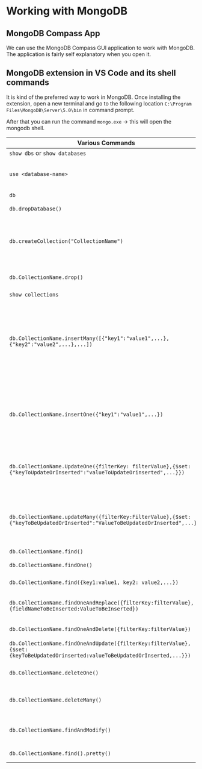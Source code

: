# Working with MongoDB

## MongoDB Compass App

We can use the MongoDB Compass GUI application to work with MongoDB. The application is fairly self explanatory when you open it.

## MongoDB extension in VS Code and its shell commands

It is kind of the preferred way to work in MongoDB. Once installing the extension, open a new terminal and go to the following location `C:\Program Files\MongoDB\Server\5.0\bin` in command prompt.

After that you can run the command `mongo.exe` -> this will open the mongodb shell.

| Various Commands                                                                                                               | Details                                                                                                                                                                                                                                                                                                                                                                                                                                                                                                                                                                                                                                                                                                      |
| ------------------------------------------------------------------------------------------------------------------------------ | ------------------------------------------------------------------------------------------------------------------------------------------------------------------------------------------------------------------------------------------------------------------------------------------------------------------------------------------------------------------------------------------------------------------------------------------------------------------------------------------------------------------------------------------------------------------------------------------------------------------------------------------------------------------------------------------------------------ |
| `show dbs` or `show databases`                                                                                                 | shows all the databases in the server                                                                                                                                                                                                                                                                                                                                                                                                                                                                                                                                                                                                                                                                        |
| `use <database-name>`                                                                                                          | creates a Database with name "\<database-name\>" or if the database already exists, it simply switches to it. However, the newly creates DB will not be visible unless you insert some document inside it. Make sure you see the message **"switched to db \<database-name\>"**                                                                                                                                                                                                                                                                                                                                                                                                                              |
| `db`                                                                                                                           | shows the current database you are using or working space DB                                                                                                                                                                                                                                                                                                                                                                                                                                                                                                                                                                                                                                                 |
| `db.dropDatabase()`                                                                                                            | Here `db` refers to the current database. So this command will drop the current database and return result like `{"ok":1}`                                                                                                                                                                                                                                                                                                                                                                                                                                                                                                                                                                                   |
| `db.createCollection("CollectionName")`                                                                                        | This will create a new collection inside the current `db`. **Note**, This commands also allows the collection names to have space in between. This means, `db.createCollection("Peer Group")` is also valid. But Try to Avoid such a scenarios as drop commands to such collections may give some errors and you will need to drop such collections from GUI.                                                                                                                                                                                                                                                                                                                                                |
| `db.CollectionName.drop()`                                                                                                     | This will drop the collection inside the current `db`. **Note**, the name of the collection is case sensitive. It returns `true` when collection is deleted successfully and `false` when deletion not successful.                                                                                                                                                                                                                                                                                                                                                                                                                                                                                           |
| `show collections`                                                                                                             | This will show the list of collections inside the current `db`                                                                                                                                                                                                                                                                                                                                                                                                                                                                                                                                                                                                                                               |
| `db.CollectionName.insertMany([{"key1":"value1",...},{"key2":"value2",...},...])`                                              | Insert many documents at once in a collection "CollectionName". **Note**, the `insertMany()` will taken an array of elements to be inserted. `db` again points to to the current active DB. Every document that we insert wil have a unique key "\_id", which is unique and 24 characters. It will be similar to primary key in RDBMS. We can change the value of \_id but it is not recommended as MongoDB provides it by itself, so we don't needed to modify it. Examples, `db.Family.insertMany( [{"name": "Mira Kumari"}, {"fname": "Abhay", "mi": "K", "lname": "Singh",},])` -correct, `db.Family.insertMany( {"name": "Mira Kumari"}, {"fname": "Abhay", "mi": "K", "lname": "Singh",},)` -incorrect |
| `db.CollectionName.insertOne({"key1":"value1",...})`                                                                           | Insert only one document in a collection "CollectionName". `db` again points to to the current active DB. Every document that we insert wil have a unique key "\_id", which is unique and 24 characters. It will be similar to primary key in RDBMS. We can change the value of \_id but it is not recommended as MongoDB provides it by itself, so we don't needed to modify it. Examples, `db.Family.insertOne( {"name": "Mira Kumari"})`-correct, `db.Family.insertOne( [{"name": "Mira Kumari"}, {"fname": "Abhay", "mi": "K", "lname": "Singh",},])` - incorrect                                                                                                                                        |
| `db.CollectionName.UpdateOne({filterKey: filterValue},{$set:{"keyToUpdateOrInserted":"valueToUpdateOrinserted",...}})`         | Update one document in the collection. **Note**, the filter is case sensitive. Example: `db.Family.updateOne({ "fname":"Manish"} ,{$set:{ "fname": "Manisha", "lname": "Kumari"}})` - updates the exisitng fields. Example: `db.Family.updateOne({ "fname":"Manisha"} ,{$set:{ "fname": "Manisha", "lname": "Kumari", "age":29}})` - updates and add new field `age` after filter match                                                                                                                                                                                                                                                                                                                      |
| `db.CollectionName.updateMany({filterKey:FilterValue},{$set:{"keyToBeUpdatedOrInserted":"ValueToBeUpdatedOrInserted",...}})`   | Updates multiple documents in one go based on the filter expression. **Note**, that the filter is case sensitive. Updating documents similar to UpdateOne method where it can update the exisiting fields and add new fields if needed. Examples, `db.Family.updateMany( {"name":"Mira Kumari"}, { $set:{"name":"XYZ", "fname":"Mira", "lname":"Kumari"}} )` - Update all the documents where filter is matched with the values supplied.                                                                                                                                                                                                                                                                    |
| `db.CollectionName.find()`                                                                                                     | finds all the documents in the collection                                                                                                                                                                                                                                                                                                                                                                                                                                                                                                                                                                                                                                                                    |
| `db.CollectionName.findOne()`                                                                                                  | finds the first document in the colleciton. It can also have a filter and it finds the first record matching the filter.                                                                                                                                                                                                                                                                                                                                                                                                                                                                                                                                                                                     |
| `db.CollectionName.find({key1:value1, key2: value2,...})`                                                                      | finds the documents which match all the keys mentioned in the filter. think-**AND**                                                                                                                                                                                                                                                                                                                                                                                                                                                                                                                                                                                                                          |
| `db.CollectionName.findOneAndReplace({filterKey:filterValue},{fieldNameToBeInserted:ValueToBeInserted})`                       | This will find the first matching document and replace all its fields with the new fields supplied in the query. Example: `db.Family.findOneAndReplace({"name":"XYZ"}, {"mobile":"981274918"})`                                                                                                                                                                                                                                                                                                                                                                                                                                                                                                              |
| `db.CollectionName.findOneAndDelete({filterKey:filterValue})`                                                                  | Finds the matching first matching document in the collection and deletes it. Example: `db.Family.findOneAndDelete({"name":"XYZ"})`                                                                                                                                                                                                                                                                                                                                                                                                                                                                                                                                                                           |
| `db.CollectionName.findOneAndUpdate({filterKey:filterValue},{$set:{keyToBeUpdatedOrinserted:valueToBeUpdatedOrInserted,...}})` | finds and updates the first matching document with the supplied field values. Example: `db.Family.findOneAndUpdate({"name":"XYZ"}, {$set:{"fname": "Manish", "age":29}})`                                                                                                                                                                                                                                                                                                                                                                                                                                                                                                                                    |
| `db.CollectionName.deleteOne()`                                                                                                | Finds and deletes one document matching the filter criteria from the collection. Example: `db.Family.deleteOne({"_id":ObjectId("61daaac3455c58a53693d6cf")})`                                                                                                                                                                                                                                                                                                                                                                                                                                                                                                                                                |
| `db.CollectionName.deleteMany()`                                                                                               | It deletes many documents at once. **Note**, when passed with empty {}, it will delete all the document from the collection. Examples: Delete a few - `db.Family.deleteMany({"name":"XYZ"})`, Delete all: `db.Family.deleteMany({})`                                                                                                                                                                                                                                                                                                                                                                                                                                                                         |
| `db.CollectionName.findAndModify()`                                                                                            | Finds a document in the collection, performs an update or increment as metioned in the parameter. Example: `db.Family.findAndModify( { query: {name: "Manish Kumar"}, sort: {Salary:1}, update:{$inc:{Salary: 2000}}, } )`                                                                                                                                                                                                                                                                                                                                                                                                                                                                                   |
| `db.CollectionName.find().pretty()`                                                                                            | Shows all the documents in the collection in a proper JSON like structure and clearly.                                                                                                                                                                                                                                                                                                                                                                                                                                                                                                                                                                                                                       |
